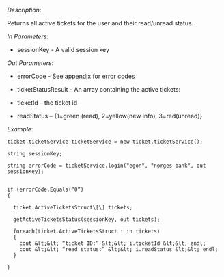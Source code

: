<properties date="2016-06-24"
SortOrder="153"
/>

*Description*:

Returns all active tickets for the user and their read/unread status.

 

*In Parameters*:

* sessionKey                        - A valid session key

*Out Parameters*:

* errorCode  - See appendix for error codes

* ticketStatusResult - An array containing the active tickets:

* ticketId – the ticket id

* readStatus – {1=green (read), 2=yellow(new info), 3=red(unread)}

 

*Example*:
```
ticket.ticketService ticketService = new ticket.ticketService();

string sessionKey;

string errorCode = ticketService.login("egon", "norges bank", out sessionKey);


if (errorCode.Equals(“0”)
{

  ticket.ActiveTicketsStruct\[\] tickets;

  getActiveTicketsStatus(sessionKey, out tickets);

  foreach(ticket.ActiveTicketsStruct i in tickets)
  {
    cout &lt;&lt; “ticket ID:” &lt;&lt; i.ticketId &lt;&lt; endl;
    cout &lt;&lt; “read status:” &lt;&lt; i.readStatus &lt;&lt; endl;
  }

}
```
